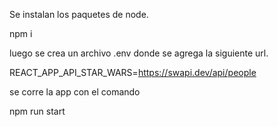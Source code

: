 Se instalan los paquetes de node.

npm i 

luego se crea un archivo .env donde se agrega la siguiente url.

REACT_APP_API_STAR_WARS=https://swapi.dev/api/people

se corre la app con el comando

npm run start